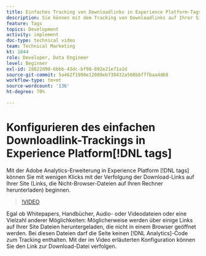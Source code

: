 ```yaml
---
title: Einfaches Tracking von Downloadlinks in Experience Platform-Tags konfigurieren
description: Sie können mit dem Tracking von Downloadlinks auf Ihrer Site (Links, über die Nicht-Browser-Dateien auf Ihren Computer heruntergeladen werden) mit nur wenigen Klicks in der Adobe Analytics-Erweiterung in Experience Platform-Tags beginnen.
feature: Tags
topics: Development
activity: implement
doc-type: technical video
team: Technical Marketing
kt: 1844
role: Developer, Data Engineer
level: Beginner
exl-id: 28822d90-6bbb-43dc-bf98-892e21e71a1d
source-git-commit: 5a462f1990e12089eb738432a568bbfffbaa4d68
workflow-type: tm+mt
source-wordcount: '136'
ht-degree: 70%

---
```


# Konfigurieren des einfachen Downloadlink-Trackings in Experience Platform[!DNL tags]

Mit der Adobe Analytics-Erweiterung in Experience Platform [!DNL tags] können Sie mit wenigen Klicks mit der Verfolgung der Download-Links auf Ihrer Site (Links, die Nicht-Browser-Dateien auf Ihren Rechner herunterladen) beginnen.

>[!VIDEO](https://video.tv.adobe.com/v/25762/?quality=12&learn=on)

Egal ob Whitepapers, Handbücher, Audio- oder Videodateien oder eine Vielzahl anderer Möglichkeiten: Möglicherweise werden über einige Links auf Ihrer Site Dateien heruntergeladen, die nicht in einem Browser geöffnet werden. Bei diesen Dateien darf die Seite keinen [!DNL Analytics]-Code zum Tracking enthalten. Mit der im Video erläuterten Konfiguration können Sie den Link zur Download-Datei verfolgen.
